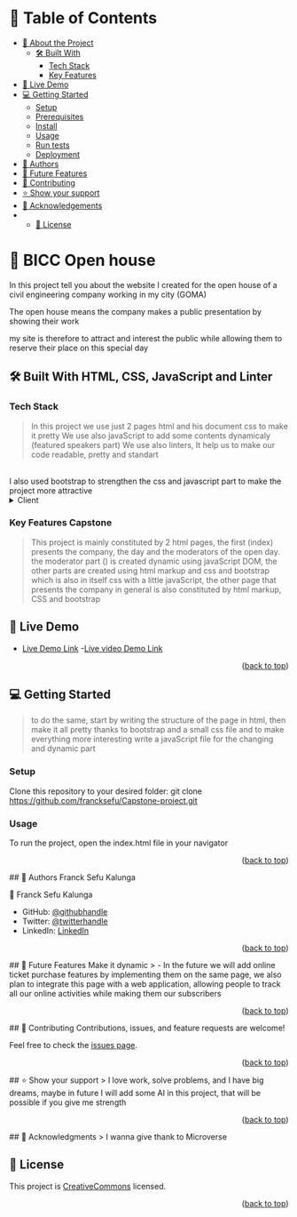 <a name="readme-top"></a>
<div align="center">
  <!-- You are encouraged to replace this logo with your own! Otherwise you can also remove it. -->
  
  
</div>


<!-- TABLE OF CONTENTS -->
# 📗 Table of Contents
- [📖 About the Project](#about-project)
  - [🛠 Built With](#built-with)
    - [Tech Stack](#tech-stack)
    - [Key Features](#key-features)
 - [🚀 Live Demo](#live-demo)
- [💻 Getting Started](#getting-started)
  - [Setup](#setup)
  - [Prerequisites](#prerequisites)
  - [Install](#install)
  - [Usage](#usage)
  - [Run tests](#run-tests)
  - [Deployment](#triangular_flag_on_post-deployment)
- [👥 Authors](#authors)
- [🔭 Future Features](#future-features)
- [🤝 Contributing](#contributing)
- [⭐️ Show your support](#support)
- [🙏 Acknowledgements](#acknowledgements)
- - [📝 License](#license)

<!-- PROJECT DESCRIPTION -->
# 📖 <a name="about-project">BICC Open house</a>
 In this project tell you about the website I created for the open house of a civil engineering company working in my city (GOMA)

 The open house means the company makes a public presentation by showing their work

 my site is therefore to attract and interest the public while allowing them to reserve their place on this special day
 ## 🛠 Built With <a name="built-with">HTML, CSS, JavaScript and Linter</a>
### Tech Stack <a name="tech-stack"></a>
> In this project we use just 2 pages html and his document css to make it pretty
We use also javaScript to add some contents dynamicaly (featured speakers part)
We use also linters, It help us to make our code readable, pretty and standart
<br>
I also used bootstrap to strengthen the css and javascript part to make the project more attractive
<details>
  <summary>Client</summary>
  <ul>
    <li><a href="#">index.html</a></li>
    <li><a href="#">style.css</a></li>
    <li><a href="#">capstone.js</a></li>
    <li><a href="#">about.html</a></li>
    <li><a href="#">capstoneAbout.js</a></li>
     <li><a href="#">linters.yml</a></li>
  </ul>
</details>


<!-- Features -->
### Key Features <a name="key-features">Capstone</a>
> This project is mainly constituted by 2 html pages, the first (index) presents the company, the day and the moderators of the open day. the moderator part () is created dynamic using javaScript DOM, the other parts are created using html markup and css and bootstrap which is also in itself css with a little javaScript, the other page that presents the company in general is also constituted by html markup, CSS and bootstrap

<!-- LIVE DEMO -->
## 🚀 Live Demo <a name="live-demo"></a>
>
- [Live Demo Link](https://francksefu.github.io/Capstone-project/index.html)
-[Live video Demo Link](https://www.loom.com/share/63d6e5bb63754d23a6ca83d337e75db1)
<p align="right">(<a href="#readme-top">back to top</a>)</p>


<!-- GETTING STARTED -->
## 💻 Getting Started <a name="getting-started"></a>
> to do the same, start by writing the structure of the page in html, then make it all pretty thanks to bootstrap and a small css file and to make everything more interesting write a javaScript file for the changing and dynamic part


### Setup
Clone this repository to your desired folder:
git clone https://github.com/francksefu/Capstone-project.git

### Usage
To run the project, open the index.html file in your navigator



<p align="right">(<a href="#readme-top">back to top</a>)</p>
<!-- AUTHORS -->
## 👥 Authors <a name="authors">Franck Sefu Kalunga</a>

👤 Franck Sefu Kalunga
- GitHub: [@githubhandle](https://github.com/francksefu)
- Twitter: [@twitterhandle](https://twitter.com/franck_sefu)
- LinkedIn: [LinkedIn](https://www.linkedin.com/in/franck-sefu-884705254/)


<p align="right">(<a href="#readme-top">back to top</a>)</p>
<!-- FUTURE FEATURES -->
## 🔭 Future Features <a name="future-features">Make it dynamic</a>
> 
- In the future we will add online ticket purchase features by implementing them on the same page, we also plan to integrate this page with a web application, allowing people to track all our online activities while making them our subscribers
<p align="right">(<a href="#readme-top">back to top</a>)</p>
<!-- CONTRIBUTING -->
## 🤝 Contributing <a name="contributing"></a>
Contributions, issues, and feature requests are welcome!

Feel free to check the [issues page](https://github.com/francksefu/Capstone-project/issues).

<p align="right">(<a href="#readme-top">back to top</a>)</p>
<!-- SUPPORT -->
## ⭐️ Show your support <a name="support"></a>
> I love work, solve problems, and I have big dreams, maybe in future I will add some AI in this project, that will be possible if you give me strength
<p align="right">(<a href="#readme-top">back to top</a>)</p>
<!-- ACKNOWLEDGEMENTS -->
## 🙏 Acknowledgments <a name="acknowledgements"></a>
> I wanna give thank to Microverse
<!-- LICENSE -->

## 📝 License <a name="license"></a>
This project is [CreativeCommons](https://creativecommons.org/licenses/by-nc/4.0/legalcode) licensed.

<p align="right">(<a href="#readme-top">back to top</a>)</p>
